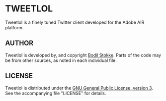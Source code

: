 TWEETLOL
========

Tweetlol is a finely tuned Twitter client developed for the Adobe AIR platform.

AUTHOR
------

Tweetlol is developed by, and copyright [Bodil Stokke](http://github.com/bodil).
Parts of the code may be from other sources, as noted in each individual file.

LICENSE
-------

Tweetlol is distributed under the [GNU General Public License, version 3](http://www.gnu.org/licenses/gpl.html).
See the accompanying file "LICENSE" for details.
